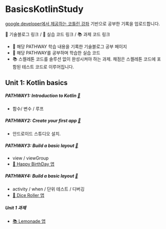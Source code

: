 # BasicsKotlinStudy
[google developer에서 제공하는 코틀린 강좌](https://developer.android.com/courses/android-basics-kotlin/course) 기반으로 공부한 기록을 업로드합니다.  

📒 기술블로그 링크 / 📝 실습 코드 링크 / 📚 과제 코드 링크
- 📒 해당 PATHWAY 학습 내용을 기록한 기술블로그 공부 페이지   
- 📝 해당 PATHWAY를 공부하며 학습한 실습 코드
- 📚 스켈레톤 코드를 솔루션 없이 완성시켜야 하는 과제. 채점은 스켈레톤 코드에 포함된 테스트 코드로 이루어집니다. 

## Unit 1: Kotlin basics
##### PATHWAY1: Introduction to Kotlin [📒](https://velog.io/@jiwon_choi/Introduction-to-Kotlin)
- 함수/ 변수 / 루프
##### PATHWAY2: Create your first app [📒](https://velog.io/@jiwon_choi/Introduction-to-Kotlin)
- 안드로이드 스튜디오 설치. 
##### PATHWAY3: Build a basic layout [📒](https://velog.io/@jiwon_choi/Build-a-basic-layout)
- view / viewGroup 
- [📝  Happy BirthDay 앱](/HappyBirthday)
##### PATHWAY4: Build a basic layout [📒](https://velog.io/@jiwon_choi/Build-a-basic-layout)
- activity / when / 단위 테스트 / 디버깅
- [📝 Dice Roller 앱](/DiceRoller)

##### Unit 1 과제
- [📚 Lemonade 앱](/Lemonade)
